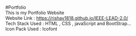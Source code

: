 #Portfolio\
This is my Portfolio Website\
Website Link :  https://rishav1818.github.io/IEEE-LEAD-2.0/ \
Tech Stack Used : HTML , CSS , javaScript and BootStrap...\
Icon Pack Used : Icofont

